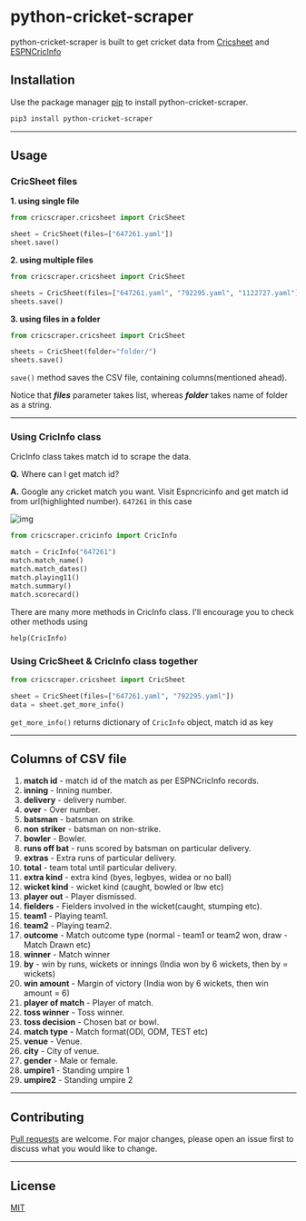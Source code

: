 # python-cricket-scraper

python-cricket-scraper is built to get cricket data from [Cricsheet](https://cricsheet.org/) and [ESPNCricInfo](https://www.espncricinfo.com/)

## Installation

Use the package manager [pip](https://pypi.org/) to install python-cricket-scraper.

```bash
pip3 install python-cricket-scraper
```
---
## Usage

### CricSheet files
**1. using single file**
```python
from cricscraper.cricsheet import CricSheet

sheet = CricSheet(files=["647261.yaml"])
sheet.save()
```

**2. using multiple files**
```python
from cricscraper.cricsheet import CricSheet

sheets = CricSheet(files=["647261.yaml", "792295.yaml", "1122727.yaml"])
sheets.save()
```

**3. using files in a folder**
```python
from cricscraper.cricsheet import CricSheet

sheets = CricSheet(folder="folder/")
sheets.save()
```
```save()``` method saves the CSV file, containing columns(mentioned ahead).

Notice that ***files***  parameter takes list, whereas ***folder*** takes name of folder as a string.

---
### Using CricInfo class
CricInfo class takes match id to scrape the data.

**Q.** Where can I get match id? 

**A.** Google any cricket match you want. Visit Espncricinfo and get match id from url(highlighted number). `647261` in this case

![img](images/img1.png)



```python
from cricscraper.cricinfo import CricInfo

match = CricInfo("647261")
match.match_name()
match.match_dates()
match.playing11()
match.summary()
match.scorecard()
```
There are many more methods in CricInfo class. I'll encourage you to check other methods using 
```
help(CricInfo)
```

### Using CricSheet & CricInfo class together
```python
from cricscraper.cricsheet import CricSheet

sheet = CricSheet(files=["647261.yaml", "792295.yaml"])
data = sheet.get_more_info()
```
```get_more_info()``` returns dictionary of ```CricInfo``` object, match id as key

---
## Columns of CSV file
1. **match id** - match id of the match as per ESPNCricInfo records.
2. **inning** - Inning number.
3. **delivery** - delivery number.
4. **over** - Over number.
5. **batsman** - batsman on strike.
6. **non striker** - batsman on non-strike.
7. **bowler** - Bowler.
8. **runs off bat** - runs scored by batsman on particular delivery.
9. **extras** - Extra runs of particular delivery.
10. **total** - team total until particular delivery.
11. **extra kind** - extra kind (byes, legbyes, widea or no ball)
12. **wicket kind** - wicket kind (caught, bowled or lbw etc)
13. **player out** - Player dismissed.
14. **fielders** - Fielders involved in the wicket(caught, stumping etc).
15. **team1** - Playing team1.
16. **team2** - Playing team2.
17. **outcome** - Match outcome type (normal - team1 or team2 won, draw - Match Drawn etc)
18. **winner** - Match winner
19. **by** - win by runs, wickets or innings (India won by 6 wickets, then by = wickets)
20. **win amount** - Margin of victory (India won by 6 wickets, then win amount = 6)
21. **player of match** - Player of match.
22. **toss winner** - Toss winner.
23. **toss decision** - Chosen bat or bowl.
24. **match type** - Match format(ODI, ODM, TEST etc)
25. **venue** - Venue.
26. **city** - City of venue.
27. **gender** - Male or female.
28. **umpire1** - Standing umpire 1
29. **umpire2** - Standing umpire 2

---

## Contributing
[Pull requests](https://github.com/kakdeykaushik/python-cricket-scraper/pulls) are welcome. For major changes, please open an issue first to discuss what you would like to change.

---
## License
[MIT](https://choosealicense.com/licenses/mit/)

